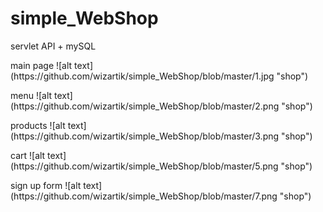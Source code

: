 # simple_WebShop
servlet API + mySQL
<p>
main page
![alt text](https://github.com/wizartik/simple_WebShop/blob/master/1.jpg "shop")
</p>
<p>
menu
![alt text](https://github.com/wizartik/simple_WebShop/blob/master/2.png "shop")
  </p>
<p>
products
![alt text](https://github.com/wizartik/simple_WebShop/blob/master/3.png "shop")
</p>
<p>
cart
![alt text](https://github.com/wizartik/simple_WebShop/blob/master/5.png "shop")
</p>
<p>
sign up form
![alt text](https://github.com/wizartik/simple_WebShop/blob/master/7.png "shop")
</p>
